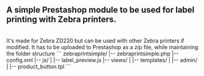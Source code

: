 ## A simple Prestashop module to be used for label printing with Zebra printers.

<br>
It's made for Zebra ZD220 but can be used with other Zebra printers if modified.
It has to be uploaded to Prestashop as a zip file, while maintaining the folder structure
```
zebraprintsimple/
|-- zebraprintsimple.php
|-- config.xml
|-- js/
|   |-- label_preview.js
|-- views/
|    |-- templates/
|        |-- admin/
|            |-- product_button.tpl
```
